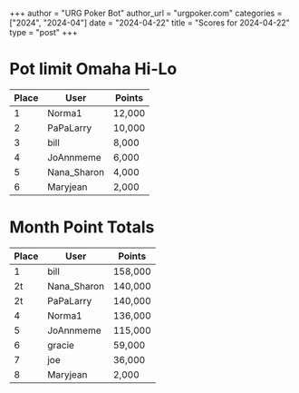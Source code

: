 +++
author = "URG Poker Bot"
author_url = "urgpoker.com"
categories = ["2024", "2024-04"]
date = "2024-04-22"
title = "Scores for 2024-04-22"
type = "post"
+++
# Pot limit Omaha Hi-Lo

| Place | User | Points |
|-------|------|--------|
| 1 | Norma1 | 12,000 |
| 2 | PaPaLarry | 10,000 |
| 3 | bill | 8,000 |
| 4 | JoAnnmeme | 6,000 |
| 5 | Nana_Sharon | 4,000 |
| 6 | Maryjean | 2,000 |

# Month Point Totals

| Place | User | Points |
|-------|------|--------|
| 1 | bill | 158,000 |
| 2t | Nana_Sharon | 140,000 |
| 2t | PaPaLarry | 140,000 |
| 4 | Norma1 | 136,000 |
| 5 | JoAnnmeme | 115,000 |
| 6 | gracie | 59,000 |
| 7 | joe | 36,000 |
| 8 | Maryjean | 2,000 |
